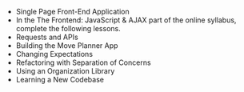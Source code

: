 * Single Page Front-End Application
* In the The Frontend: JavaScript & AJAX part of the online syllabus, complete the following lessons.
* Requests and APIs
* Building the Move Planner App
* Changing Expectations
* Refactoring with Separation of Concerns
* Using an Organization Library
* Learning a New Codebase



